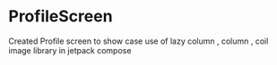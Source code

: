 # ProfileScreen
Created Profile screen to show case use of lazy column , column , coil image library in jetpack compose
